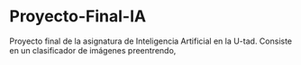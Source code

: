 # Proyecto-Final-IA
Proyecto final de la asignatura de Inteligencia Artificial en la U-tad. Consiste en un clasificador de imágenes preentrendo, 
